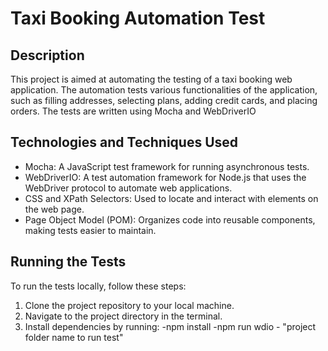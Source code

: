 # Taxi Booking Automation Test

## Description
This project is aimed at automating the testing of a taxi booking web application. The automation tests various functionalities of the application, such as filling addresses, selecting plans, adding credit cards, and placing orders. The tests are written using Mocha and WebDriverIO

## Technologies and Techniques Used
- Mocha: A JavaScript test framework for running asynchronous tests.
- WebDriverIO: A test automation framework for Node.js that uses the WebDriver protocol to automate web applications.
- CSS and XPath Selectors: Used to locate and interact with elements on the web page.
- Page Object Model (POM): Organizes code into reusable components, making tests easier to maintain.

## Running the Tests
To run the tests locally, follow these steps:
1. Clone the project repository to your local machine.
2. Navigate to the project directory in the terminal.
3. Install dependencies by running:
   -npm install
   -npm run wdio - "project folder name to run test"
